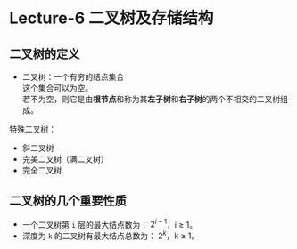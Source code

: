 # Lecture-6 二叉树及存储结构

## 二叉树的定义

- 二叉树：一个有穷的结点集合  
  这个集合可以为空。  
  若不为空，则它是由**根节点**和称为其**左子树**和**右子树**的两个不相交的二叉树组成。




特殊二叉树：

- 斜二叉树
- 完美二叉树（满二叉树）
- 完全二叉树

## 二叉树的几个重要性质

- 一个二叉树第 `i` 层的最大结点数为： $2^{ i-1}$，i $\ge$ 1。
- 深度为 `k` 的二叉树有最大结点总数为： $2^{k}$，k $\ge$ 1。


